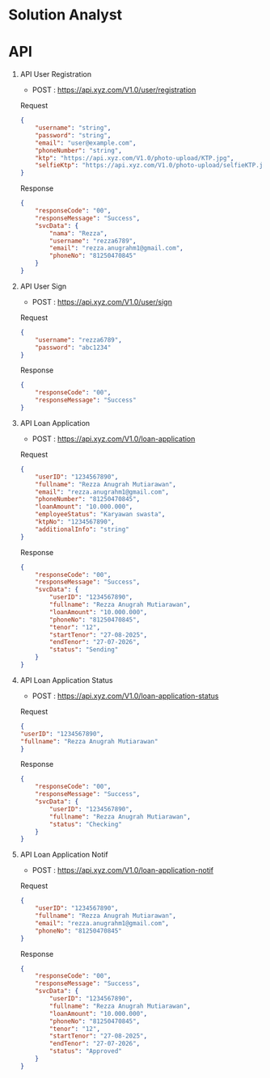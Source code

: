 # Solution Analyst

# API
1. API User Registration
    - POST  : https://api.xyz.com/V1.0/user/registration
    
    Request
    ```json
    {
        "username": "string",
        "password": "string",
        "email": "user@example.com",
        "phoneNumber": "string",
        "ktp": "https://api.xyz.com/V1.0/photo-upload/KTP.jpg",
        "selfieKtp": "https://api.xyz.com/V1.0/photo-upload/selfieKTP.jpg"
    }
    ```

    Response
    ```json
    {
        "responseCode": "00",
        "responseMessage": "Success",
        "svcData": {
            "nama": "Rezza",
            "username": "rezza6789",
            "email": "rezza.anugrahm1@gmail.com",
            "phoneNo": "81250470845"
        }
    }
    ```

2. API User Sign
    - POST  : https://api.xyz.com/V1.0/user/sign

    Request
    ```json
    {
        "username": "rezza6789",
        "password": "abc1234"
    }
    ```

    Response
    ```json
    {
        "responseCode": "00",
        "responseMessage": "Success"
    }
    ````

3. API Loan Application
    - POST  : https://api.xyz.com/V1.0/loan-application

    Request
    ```json
    {
        "userID": "1234567890",
        "fullname": "Rezza Anugrah Mutiarawan",
        "email": "rezza.anugrahm1@gmail.com",
        "phoneNumber": "81250470845",
        "loanAmount": "10.000.000",
        "employeeStatus": "Karyawan swasta",
        "ktpNo": "1234567890",
        "additionalInfo": "string"
    }
    ```

    Response
    ```json
    {
        "responseCode": "00",
        "responseMessage": "Success",
        "svcData": {
            "userID": "1234567890",
            "fullname": "Rezza Anugrah Mutiarawan",
            "loanAmount": "10.000.000",
            "phoneNo": "81250470845",
            "tenor": "12",
            "startTenor": "27-08-2025",
            "endTenor": "27-07-2026",
            "status": "Sending"
        }
    }
    ```

4. API Loan Application Status
    - POST  : https://api.xyz.com/V1.0/loan-application-status

    Request
    ```json
    {
    "userID": "1234567890",
    "fullname": "Rezza Anugrah Mutiarawan"
    }
    ```

    Response
    ```json
    {
        "responseCode": "00",
        "responseMessage": "Success",
        "svcData": {
            "userID": "1234567890",
            "fullname": "Rezza Anugrah Mutiarawan",
            "status": "Checking"
        }
    }
    ```

5. API Loan Application Notif
    - POST  : https://api.xyz.com/V1.0/loan-application-notif

    Request
    ```json
    {
        "userID": "1234567890",
        "fullname": "Rezza Anugrah Mutiarawan",
        "email": "rezza.anugrahm1@gmail.com",
        "phoneNo": "81250470845"
    }
    ```

    Response
    ```json
    {
        "responseCode": "00",
        "responseMessage": "Success",
        "svcData": {
            "userID": "1234567890",
            "fullname": "Rezza Anugrah Mutiarawan",
            "loanAmount": "10.000.000",
            "phoneNo": "81250470845",
            "tenor": "12",
            "startTenor": "27-08-2025",
            "endTenor": "27-07-2026",
            "status": "Approved"
        }
    }
    ```

